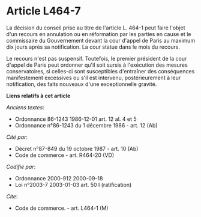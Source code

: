 # Article L464-7

La décision du conseil prise au titre de l'article L. 464-1 peut faire l'objet d'un recours en annulation ou en réformation
par les parties en cause et le commissaire du Gouvernement devant la cour d'appel de Paris au maximum dix jours après sa
notification. La cour statue dans le mois du recours.

Le recours n'est pas suspensif. Toutefois, le premier président de la cour d'appel de Paris peut ordonner qu'il soit sursis à
l'exécution des mesures conservatoires, si celles-ci sont susceptibles d'entraîner des conséquences manifestement excessives
ou s'il est intervenu, postérieurement à leur notification, des faits nouveaux d'une exceptionnelle gravité.

**Liens relatifs à cet article**

_Anciens textes_:

  - Ordonnance 86-1243 1986-12-01 art. 12 al. 4 et 5
  - Ordonnance n°86-1243 du 1 décembre 1986 - art. 12 (Ab)

_Cité par_:

  - Décret n°87-849 du 19 octobre 1987 - art. 10 (Ab)
  - Code de commerce - art. R464-20 (VD)

_Codifié par_:

  - Ordonnance 2000-912 2000-09-18
  - Loi n°2003-7 2003-01-03 art. 50 I (ratification)

_Cite_:

  - Code de commerce. - art. L464-1 (M)
